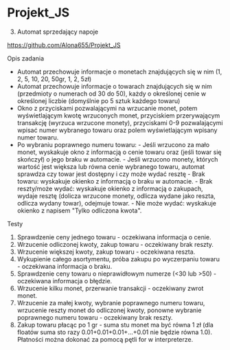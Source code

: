 # Projekt_JS
3. Automat sprzedający napoje

https://github.com/Alona655/Projekt_JS

Opis zadania
  * Automat przechowuje informacje o monetach znajdujących się w nim (1, 2, 5, 10, 20, 50gr, 1, 2, 5zł)
  * Automat przechowuje informacje o towarach znajdujących się w nim (przedmioty o numerach od 30 do 50), każdy o określonej cenie w określonej liczbie (domyślnie po 5 sztuk każdego towaru)
  * Okno z przyciskami pozwalającymi na wrzucanie monet, potem wyświetlającym kwotę wrzuconych monet, przyciskiem przerywającym transakcję (wyrzuca wrzucone monety), przyciskami 0-9 pozwalającymi wpisać numer wybranego towaru oraz polem wyświetlającym wpisany numer towaru.
  * Po wybraniu poprawnego numeru towaru:
        - Jeśli wrzucono za mało monet, wyskakuje okno z informacją o cenie towaru oraz (jeśli towar się skończył) o jego braku w automacie.
        - Jeśli wrzucono monety, których wartość jest większa lub równa cenie wybranego towaru, automat sprawdza czy towar jest dostępny i czy może wydać resztę
             - Brak towaru: wyskakuje okienko z informacją o braku w automacie.
             - Brak reszty/może wydać: wyskakuje okienko z informacją o zakupach, wydaje resztę (dolicza wrzucone monety, odlicza wydane jako reszta, odlicza wydany towar), odejmuje towar.
             - Nie może wydać: wyskakuje okienko z napisem "Tylko odliczona kwota".


Testy
1. Sprawdzenie ceny jednego towaru - oczekiwana informacja o cenie.
2. Wrzucenie odliczonej kwoty, zakup towaru - oczekiwany brak reszty.
3. Wrzucenie większej kwoty, zakup towaru - oczekiwana reszta.
4. Wykupienie całego asortymentu, próba zakupu po wyczerpaniu towaru - oczekiwana informacja o braku.
5. Sprawdzenie ceny towaru o nieprawidłowym numerze (<30 lub >50) - oczekiwana informacja o błędzie.
6. Wrzucenie kilku monet, przerwanie transakcji - oczekiwany zwrot monet.
7. Wrzucenie za małej kwoty, wybranie poprawnego numeru towaru, wrzucenie reszty monet do odliczonej kwoty, ponowne wybranie poprawnego numeru towaru - oczekiwany brak reszty.
8. Zakup towaru płacąc po 1 gr - suma stu monet ma być równa 1 zł (dla floatów suma sto razy 0.01+0.01+0.01+...+0.01 nie będzie równa 1.0). Płatności można dokonać za pomocą pętli for w interpreterze.

